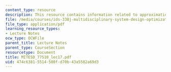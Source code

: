 ```yaml
---
content_type: resource
description: This resource contains information related to approximation methods.
file: /media/courses/ids-338j-multidisciplinary-system-design-optimization-spring-2010/474c63815514580fd70b43a5582a69d3_MITESD_77S10_lec17.pdf
file_type: application/pdf
learning_resource_types:
- Lecture Notes
ocw_type: OCWFile
parent_title: Lecture Notes
parent_type: CourseSection
resourcetype: Document
title: MITESD_77S10_lec17.pdf
uid: 474c6381-5514-580f-d70b-43a5582a69d3
---
```

